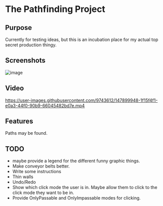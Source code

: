 # The Pathfinding Project
## Purpose
Currently for testing ideas, but this is an incubation place for my actual top secret production thingy.
## Screenshots
![image](https://user-images.githubusercontent.com/16213022/147832330-4faf8a5b-ce39-445b-8a8e-ade43066b68d.png)

## Video
https://user-images.githubusercontent.com/9743612/147899948-1f15f4f1-e0a3-44f0-90b9-66045482bd7e.mp4

## Features
Paths may be found.

## TODO
- maybe provide a legend for the different funny graphic things.
- Make conveyor belts better.
- Write some instructions
- Thin walls
- Undo/Redo
- Show which click mode the user is in. Maybe allow them to click to the click mode they want to be in.
- Provide OnlyPassable and OnlyImpassable modes for clicking.
